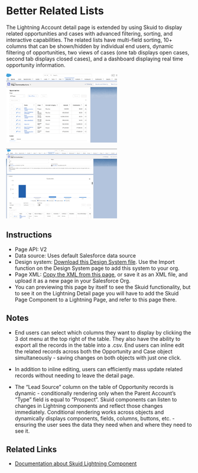 # Better Related Lists

The Lightning Account detail page is extended by using Skuid to display related opportunities and cases with advanced filtering, sorting, and interactive capabilities. The related lists have multi-field sorting, 10+ columns that can be shown/hidden by individual end users, dynamic filtering of opportunities, two views of cases (one tab displays open cases, second tab displays closed cases), and a dashboard displaying real time opportunity information.

<img src="OppList.png" width="300"></img>

<img src="OppDashboard.png" width="300"></img>


## Instructions
- Page API:  V2
- Data source: Uses default Salesforce data source
- Design system: [Download this Design System file](Skuid_Appetizer.designsystem).  Use the Import function on the Design System page to add this system to your org. 
- Page XML:  [Copy the XML from this page](FilteredLists.xml), or save it as an XML file, and upload it as a new page in your Salesforce Org.  
- You can previewing this page by itself to see the Skuid functionality,  but to see it on the Lightning Detail page you will have to add the Skuid Page Component to a Lightning Page,  and refer to this page there. 

## Notes

- End users can select which columns they want to display by clicking the 3 dot menu at the top right of the table. They also have the ability to export all the records in the table into a .csv. End users can inline edit the related records across both the Opportunity and Case object simultaneously - saving changes on both objects with just one click.

- In addition to inline editing, users can efficiently mass update related records without needing to leave the detail page.

- The “Lead Source” column on the table of Opportunity records is dynamic - conditionally rendering only when the Parent Account’s “Type” field is equal to “Prospect”. Skuid components can listen to changes in Lightning components and reflect those changes immediately. Conditional rendering works across objects and dynamically displays components, fields, columns, buttons, etc. - ensuring the user sees the data they need when and where they need to see it.

## Related Links
- [Documentation about Skuid Lightning Component](https://docs.skuid.com/latest/v2/en/skuid/deploy/salesforce/lightning/#the-skuid-page-lightning-component)
